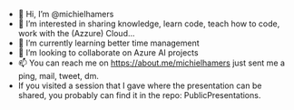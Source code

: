 - 👋 Hi, I’m @michielhamers
- 👀 I’m interested in sharing knowledge, learn code, teach how to code, work with the (Azzure) Cloud...
- 🌱 I’m currently learning better time management
- 💞️ I’m looking to collaborate on Azure AI projects
- 📫 You can reach me on https://about.me/michielhamers just sent me a ping, mail, tweet, dm.
- If you visited a session that I gave where the presentation can be shared, you probably can find it in the repo: PublicPresentations.

<!---
michielhamers/michielhamers is a ✨ special ✨ repository because its `README.md` (this file) appears on your GitHub profile.
You can click the Preview link to take a look at your changes.
--->
